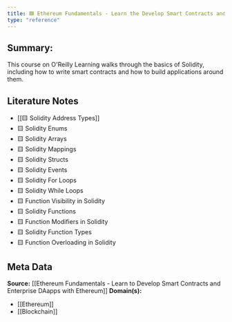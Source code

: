 ```yaml
---
title: 🟦 Ethereum Fundamentals - Learn the Develop Smart Contracts and Enterprise DApps with Ethereum
type: "reference"
---
```


## Summary:

This course on O'Reilly Learning walks through the basics of Solidity, including how to write smart contracts and how to build applications around them.

## Literature Notes

- [[🟨 Solidity Address Types]]
- 🟨 Solidity Enums
- 🟨 Solidity Arrays
- 🟨 Solidity Mappings 
- 🟨 Solidity Structs
- 🟨 Solidity Events
- 🟨 Solidity For Loops
- 🟨 Solidity While Loops
- 🟨 Function Visibility in Solidity
- 🟨 Solidity Functions
- 🟨 Function Modifiers in Solidity
- 🟨 Solidity Function Types
- 🟨 Function Overloading in Solidity

## Meta Data

**Source:** [[Ethereum Fundamentals - Learn to Develop Smart Contracts and Enterprise DAapps with Ethereum]]
**Domain(s):**
- [[Ethereum]]
- [[Blockchain]]
